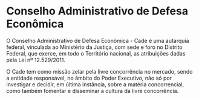 Conselho Administrativo de Defesa Econômica
====

O Conselho Administrativo de Defesa Econômica - Cade é uma autarquia federal, vinculada ao Ministério da Justiça, com sede e foro no Distrito Federal, que exerce, em todo o Território nacional, as atribuições dadas pela Lei nº 12.529/2011.

O Cade tem como missão zelar pela livre concorrência no mercado, sendo a entidade responsável, no âmbito do Poder Executivo, não só por investigar e decidir, em última instância, sobre a matéria concorrencial, como também fomentar e disseminar a cultura da livre concorrência.